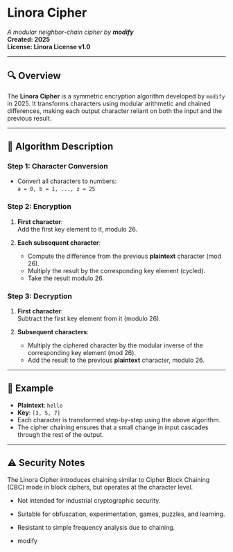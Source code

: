 # Linora Cipher

*A modular neighbor-chain cipher by **modify***  
**Created: 2025**  
**License: Linora License v1.0**

---

## 🔍 Overview

The **Linora Cipher** is a symmetric encryption algorithm developed by `modify` in 2025. It transforms characters using modular arithmetic and chained differences, making each output character reliant on both the input and the previous result.

---

## 🔐 Algorithm Description

### Step 1: Character Conversion

- Convert all characters to numbers:  
  `a = 0, b = 1, ..., z = 25`

### Step 2: Encryption

1. **First character**:  
   Add the first key element to it, modulo 26.

2. **Each subsequent character**:
   - Compute the difference from the previous **plaintext** character (mod 26).
   - Multiply the result by the corresponding key element (cycled).
   - Take the result modulo 26.

### Step 3: Decryption

1. **First character**:  
   Subtract the first key element from it (modulo 26).

2. **Subsequent characters**:
   - Multiply the ciphered character by the modular inverse of the corresponding key element (mod 26).
   - Add the result to the previous **plaintext** character, modulo 26.

---

## 📘 Example

- **Plaintext**: `hello`  
- **Key**: `[3, 5, 7]`  
- Each character is transformed step-by-step using the above algorithm.
- The cipher chaining ensures that a small change in input cascades through the rest of the output.

---

## ⚠️ Security Notes

The Linora Cipher introduces chaining similar to Cipher Block Chaining (CBC) mode in block ciphers, but operates at the character level.

- Not intended for industrial cryptographic security.
- Suitable for obfuscation, experimentation, games, puzzles, and learning.
- Resistant to simple frequency analysis due to chaining.

- modify
